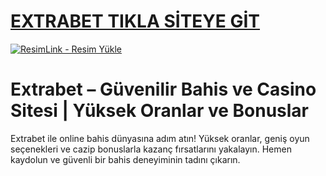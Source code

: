 #  <a href="X">EXTRABET TIKLA SİTEYE GİT</a>
<meta charset="UTF-8">
    <meta name="viewport" content="width=device-width, initial-scale=1.0">
</head>
<body>

<a href="X" title="ResimLink - Resim Yükle"><img src="https://r.resimlink.com/f9dcGvZ5JQ1.jpg" title="ResimLink - Resim Yükle" alt="ResimLink - Resim Yükle"></a>
</a>

# Extrabet – Güvenilir Bahis ve Casino Sitesi | Yüksek Oranlar ve Bonuslar
Extrabet ile online bahis dünyasına adım atın! Yüksek oranlar, geniş oyun seçenekleri ve cazip bonuslarla kazanç fırsatlarını yakalayın. Hemen kaydolun ve güvenli bir bahis deneyiminin tadını çıkarın.
